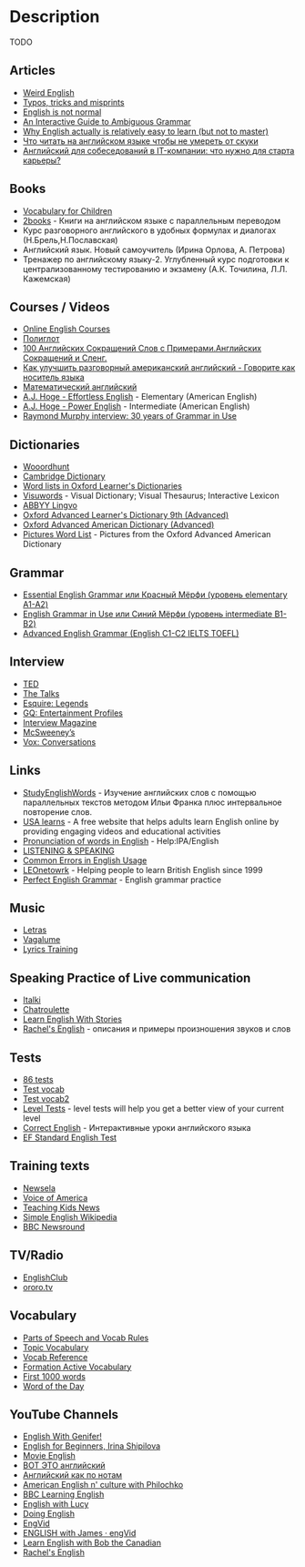 # Description

TODO


## Articles

- [Weird English](https://www.nationalreview.com/magazine/2021/11/29/weird-english/)
- [Typos, tricks and misprints](https://aeon.co/essays/why-is-the-english-spelling-system-so-weird-and-inconsistent)
- [English is not normal](https://aeon.co/essays/why-is-english-so-weirdly-different-from-other-languages)
- [An Interactive Guide to Ambiguous Grammar](https://www.mcsweeneys.net/articles/an-interactive-guide-to-ambiguous-grammar)
- [Why English actually is relatively easy to learn (but not to master)](http://christopherwink.com/2018/11/05/english-easy-learn-john-mcwhorter-history-magnificent-bastard-tongue/)
- [Что читать на английском языке чтобы не умереть от скуки](https://habr.com/ru/post/562048/)
- [Английский для собеседований в IT-компании: что нужно для старта карьеры?](https://habr.com/ru/company/englishdom/blog/328038/)


## Books

- [Vocabulary for Children](https://en.by1lib.org/booklist/337935/0d3d12)
- [2books](https://2books.su/) - Книги на английском языке с параллельным переводом
- Курс разговорного английского в удобных формулах и диалогах (Н.Брель,Н.Пославская)
- Английский язык. Новый самоучитель (Ирина Орлова, А. Петрова)
- Тренажер по английскому языку-2. Углубленный курс подготовки к централизованному тестированию и экзамену (А.К. Точилина, Л.Л. Кажемская)


## Courses / Videos

- [Online English Courses](http://www.1-language.com/englishcourse/index.htm)
- [Полиглот](https://rutracker.org/forum/viewtopic.php?t=3918150)
- [100 Английских Сокращений Слов с Примерами.Английских Сокращений и Сленг.](https://youtu.be/LVhcyGBLTEg)
- [Как улучшить разговорный американский английский - Говорите как носитель языка](https://youtu.be/m3g51xfopIE)
- [Математический английский](https://openedu.ru/course/hse/MATHENG/)
- [A.J. Hoge - Effortless English](https://rutracker.org/forum/viewtopic.php?t=1097898) - Elementary (American English)
- [A.J. Hoge - Power English](https://rutracker.org/forum/viewtopic.php?t=2075205) - Intermediate (American English)
- [Raymond Murphy interview: 30 years of Grammar in Use](https://youtu.be/ndcAoHr1eVc)


## Dictionaries

- [Wooordhunt](https://wooordhunt.ru/)
- [Cambridge Dictionary](https://dictionary.cambridge.org/)
- [Word lists in Oxford Learner's Dictionaries](https://www.oxfordlearnersdictionaries.com/wordlist/)
- [Visuwords](https://visuwords.com/) - Visual Dictionary; Visual Thesaurus; Interactive Lexicon
- [ABBYY Lingvo](https://lingvolive.com)
- [Oxford Advanced Learner's Dictionary 9th (Advanced)](https://oxfordlearnersdictionaries.com )
- [Oxford Advanced American Dictionary (Advanced)](https://oxfordlearnersdictionaries.com/us )
- [Pictures Word List](https://www.oxfordlearnersdictionaries.com/wordlist/american_english/pictures/) - Pictures from the Oxford Advanced American Dictionary


## Grammar

- [Essential English Grammar или Красный Мёрфи (уровень elementary A1-A2)](https://youtube.com/playlist?list=PLYB0SmefqEsniU1UbGzrfhNCV3noALHj7)
- [English Grammar in Use или Синий Мёрфи (уровень intermediate B1-B2)](https://youtube.com/playlist?list=PLYB0SmefqEsk6b6PRR8mai1oetrWyH7j-)
- [Advanced English Grammar (English C1-C2 IELTS TOEFL)](https://youtube.com/playlist?list=PLYB0SmefqEskabgi9CfLoYtXTA3U8VNKS)


## Interview

- [TED](http://www.ted.com/)
- [The Talks](https://the-talks.com/)
- [Esquire: Legends](https://www.esquire.com/what-ive-learned-legends/)
- [GQ: Entertainment Profiles](https://www.gq.com/about/entertainment-profiles-and-interviews)
- [Interview Magazine](https://www.interviewmagazine.com/)
- [McSweeney’s](https://www.mcsweeneys.net/columns/interviews-with-people-who-have-interesting-or-unusual-jobs)
- [Vox: Conversations](https://www.vox.com/conversations)


## Links

- [StudyEnglishWords](https://studyenglishwords.com/) - Изучение английских слов с помощью параллельных текстов методом Ильи Франка плюс интервальное повторение слов.
- [USA learns](https://www.usalearns.org/) - A free website that helps adults learn English online by providing engaging videos and educational activities
- [Pronunciation of words in English](https://en.wikipedia.org/wiki/Help:IPA/English) - Help:IPA/English
- [LISTENING & SPEAKING](http://www.rong-chang.com/listen.htm)
- [Common Errors in English Usage](https://brians.wsu.edu/common-errors/)
- [LEOnetowrk](https://www.learnenglish.de/) - Helping people to learn British English since 1999
- [Perfect English Grammar](https://www.perfect-english-grammar.com/) - English grammar practice


## Music

- [Letras](https://www.letras.mus.br/)
- [Vagalume](http://www.vagalume.com.br/)
- [Lyrics Training](http://lyricstraining.com)


## Speaking Practice of Live communication

- [Italki](http://www.italki.com/)
- [Chatroulette](http://chatroulette.com/)
- [Learn English With Stories](https://deepenglish.com/blog/)
- [Rachel's English](http://rachelsenglish.com/) - описания и примеры произношения звуков и слов


## Tests

- [86 tests](http://english03.ru/testy)
- [Test vocab](http://testyourvocab.com/)
- [Test vocab2](https://my.vocabularysize.com/)
- [Level Tests](http://www.englishjet.com/english_courses_files/tests.htm) - level tests will help you get a better view of your current level
- [Correct English](http://www.correctenglish.ru/exercises/) - Интерактивные уроки английского языка
- [EF Standard English Test](https://www.efset.org/ru/)


## Training texts

- [Newsela](https://newsela.com/)
- [Voice of America](https://learningenglish.voanews.com/)
- [Teaching Kids News](https://teachingkidsnews.com/)
- [Simple English Wikipedia](https://simple.wikipedia.org/)
- [BBC Newsround](https://www.bbc.co.uk/newsround)


## TV/Radio

- [EnglishClub](https://www.englishclub.com/listening/radio.htm)
- [ororo.tv](http://ororo.tv/)


## Vocabulary

- [Parts of Speech and Vocab Rules](https://www.englishclub.com/vocabulary/parts-of-speech.htm)
- [Topic Vocabulary](https://www.englishclub.com/vocabulary/topic.htm)
- [Vocab Reference](https://www.englishclub.com/vocabulary/reference.htm)
- [Formation Active Vocabulary](http://www.english-globe.ru/index.php?option=com_content&task=category&sectionid=18&id=72&Itemid=88)
- [First 1000 words](http://english03.ru/knigi/first1000words.html)
- [Word of the Day](https://www.englishclub.com/vocabulary/word-of-the-day.htm)


## YouTube Channels

- [English With Genifer!](http://www.youtube.com/user/JenniferESL)
- [English for Beginners, Irina Shipilova](https://youtube.com/playlist?list=PLWZ63a6zsYpi5KB3pMeFBxofCQpx7ymPe)
- [Movie English](https://www.youtube.com/channel/UC8Io7LK1rOICcXJh4Y4LUTg)
- [ВОТ ЭТО английский](https://www.youtube.com/c/%D0%92%D0%9E%D0%A2%D0%AD%D0%A2%D0%9E/featured)
- [Английский как по нотам](http://www.youtube.com/user/krutopridumal)
- [American English n' culture with Philochko](http://www.youtube.com/user/philochko)
- [BBC Learning English](https://www.youtube.com/user/bbclearningenglish/featured)
- [English with Lucy](https://www.youtube.com/channel/UCz4tgANd4yy8Oe0iXCdSWfA)
- [Doing English](https://www.youtube.com/user/doingenglishDOTcom)
- [EngVid](https://www.youtube.com/user/engvidenglish)
- [ENGLISH with James · engVid](https://www.youtube.com/c/engvidJames)
- [Learn English with Bob the Canadian](https://www.youtube.com/c/LearnEnglishwithBobtheCanadian)
- [Rachel's English](https://www.youtube.com/user/rachelsenglish)